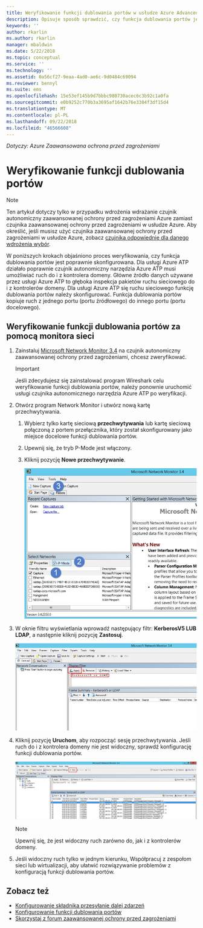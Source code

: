 ```yaml
---
title: Weryfikowanie funkcji dublowania portów w usłudze Azure Advanced Threat Protection | Dokumentacja firmy Microsoft
description: Opisuje sposób sprawdzić, czy funkcja dublowania portów jest poprawnie skonfigurowana w usłudze Azure ATP
keywords: ''
author: rkarlin
ms.author: rkarlin
manager: mbaldwin
ms.date: 5/22/2018
ms.topic: conceptual
ms.service: ''
ms.technology: ''
ms.assetid: 0a56cf27-9eaa-4ad0-ae6c-9d0484c69094
ms.reviewer: bennyl
ms.suite: ems
ms.openlocfilehash: 15e53ef145b9d7bbbc980730acec6c3b92c1a0fa
ms.sourcegitcommit: e0b9252c770b3a3695af1642b76e3304f3df15d4
ms.translationtype: MT
ms.contentlocale: pl-PL
ms.lasthandoff: 09/22/2018
ms.locfileid: "46566608"
---
```

*Dotyczy: Azure Zaawansowana ochrona przed zagrożeniami*



# <a name="validate-port-mirroring"></a>Weryfikowanie funkcji dublowania portów
> [!NOTE] 
> Ten artykuł dotyczy tylko w przypadku wdrożenia wdrażanie czujnik autonomiczny zaawansowanej ochrony przed zagrożeniami Azure zamiast czujnika zaawansowanej ochrony przed zagrożeniami w usłudze Azure. Aby określić, jeśli musisz użyć czujnika zaawansowanej ochrony przed zagrożeniami w usłudze Azure, zobacz [czujnika odpowiednie dla danego wdrożenia wybór](atp-capacity-planning.md#choosing-the-right-sensor-type-for-your-deployment).
 
W poniższych krokach objaśniono proces weryfikowania, czy funkcja dublowania portów jest poprawnie skonfigurowana. Dla usługi Azure ATP działało poprawnie czujnik autonomiczny narzędzia Azure ATP musi umożliwiać ruch do i z kontrolera domeny. Główne źródło danych używane przez usługi Azure ATP to głęboka inspekcja pakietów ruchu sieciowego do i z kontrolerów domeny. Dla usługi Azure ATP się ruchu sieciowego funkcję dublowania portów należy skonfigurować. Funkcja dublowania portów kopiuje ruch z jednego portu (portu źródłowego) do innego portu (portu docelowego).

## <a name="validate-port-mirroring-using-net-mon"></a>Weryfikowanie funkcji dublowania portów za pomocą monitora sieci
1.  Zainstaluj [Microsoft Network Monitor 3.4](http://www.microsoft.com/download/details.aspx?id=4865) na czujnik autonomiczny zaawansowanej ochrony przed zagrożeniami, chcesz zweryfikować.

    > [!IMPORTANT]
    > Jeśli zdecydujesz się zainstalować program Wireshark celu weryfikowanie funkcji dublowania portów, należy ponownie uruchomić usługi czujnika autonomicznego narzędzia Azure ATP po weryfikacji.

2.  Otwórz program Network Monitor i utwórz nową kartę przechwytywania.

    1.  Wybierz tylko kartę sieciową **przechwytywania** lub kartę sieciową połączoną z portem przełącznika, który został skonfigurowany jako miejsce docelowe funkcji dublowania portów.

    2.  Upewnij się, że tryb P-Mode jest włączony.

    3.  Kliknij pozycję **Nowe przechwytywanie**.

        ![Obraz przedstawiający tworzenie nowej karty przechwytywania](media/atp-port-mirroring-capture.png)

3.  W oknie filtru wyświetlania wprowadź następujący filtr: **KerberosV5 LUB LDAP**, a następnie kliknij pozycję **Zastosuj**.

    ![Obraz przedstawiający stosowanie filtru KerberosV5 lub LDAP](media/atp-port-mirroring-filter-settings.png)

4.  Kliknij pozycję **Uruchom**, aby rozpocząć sesję przechwytywania. Jeśli ruch do i z kontrolera domeny nie jest widoczny, sprawdź konfigurację funkcji dublowania portów.

    ![Obraz przedstawiający uruchamianie sesji przechwytywania](media/atp-port-mirroring-capture-traffic.png)

    > [!NOTE]
    > Upewnij się, że jest widoczny ruch zarówno do, jak i z kontrolerów domeny.
    

5.  Jeśli widoczny ruch tylko w jednym kierunku, Współpracuj z zespołom sieci lub wirtualizacji, aby ułatwić rozwiązywanie problemów z konfiguracją funkcji dublowania portów.

## <a name="see-also"></a>Zobacz też

- [Konfigurowanie składnika przesyłanie dalej zdarzeń](configure-event-forwarding.md)
- [Konfigurowanie funkcji dublowania portów](configure-port-mirroring.md)
- [Skorzystaj z forum zaawansowanej ochrony przed zagrożeniami](https://aka.ms/azureatpcommunity)
